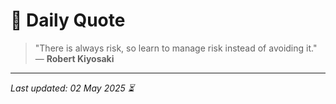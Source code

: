 # 📜 Daily Quote

> "There is always risk, so learn to manage risk instead of avoiding it."  
> — **Robert Kiyosaki**

---

_Last updated: 02 May 2025 ⏳_
